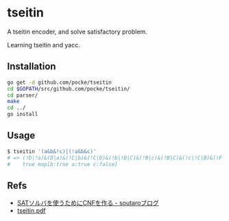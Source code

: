 tseitin
===========

A tseitin encoder, and solve satisfactory problem.

Learning tseitin and yacc.



Installation
--------------

```sh
go get -d github.com/pocke/tseitin
cd $GOPATH/src/github.com/pocke/tseitin/
cd parser/
make
cd ../
go install
```

Usage
-------

```sh
$ tseitin '(a&b&!c)|(!a&b&c)'
# => (!D|!a)&(D|a)&(!C|b)&(!C|D)&(!b|!D|C)&(!B|c)&(!B|C)&(!c|!C|B)&(!F|!c)&(F|c)&(!G|b)&(!G|a)&(!b|!a|G)&(!E|F)&(!E|G)&(!F|!G|E)&(!B|A)&(!E|A)&(!A|B|E)
#    true map[b:true a:true c:false]
```

Refs
-----

- [SATソルバを使うためにCNFを作る - soutaroブログ](http://soutaro.hatenablog.com/entry/20100125/1264420334)
- [tseitin.pdf](http://www.cs.ox.ac.uk/people/thomas.wahl/Teaching/Software-Verification/Class-02-04/tseitin.pdf)
